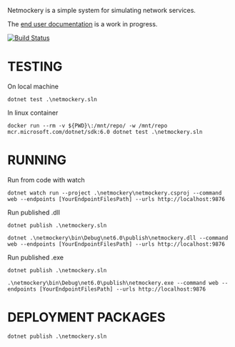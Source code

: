 Netmockery is a simple system for simulating network services.

The [end user documentation](netmockery/documentation.md) is a work in progress.

[![Build Status](https://travis-ci.org/codeape2/netmockery.svg?branch=master)](https://travis-ci.org/codeape2/netmockery)


TESTING
====================

On local machine
```
dotnet test .\netmockery.sln
```

In linux container
```
docker run --rm -v ${PWD}\:/mnt/repo/ -w /mnt/repo mcr.microsoft.com/dotnet/sdk:6.0 dotnet test .\netmockery.sln
```

RUNNING
====================

Run from code with watch
```
dotnet watch run --project .\netmockery\netmockery.csproj --command web --endpoints [YourEndpointFilesPath] --urls http://localhost:9876
```

Run published .dll
```
dotnet publish .\netmockery.sln

dotnet .\netmockery\bin\Debug\net6.0\publish\netmockery.dll --command web --endpoints [YourEndpointFilesPath] --urls http://localhost:9876
```

Run published .exe
```
dotnet publish .\netmockery.sln

.\netmockery\bin\Debug\net6.0\publish\netmockery.exe --command web --endpoints [YourEndpointFilesPath] --urls http://localhost:9876
```


DEPLOYMENT PACKAGES
===================
```
dotnet publish .\netmockery.sln
```